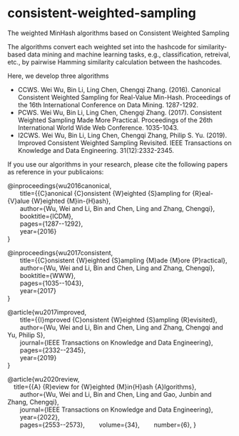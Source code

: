 # consistent-weighted-sampling
The weighted MinHash algorithms based on Consistent Weighted Sampling

The algorithms convert each weighted set into the hashcode for similarity-based data mining and machine learning tasks, e.g., classification, retreival, etc., by pairwise Hamming similarity calculation between the hashcodes.

Here, we develop three algorithms 

- CCWS. Wei Wu, Bin Li, Ling Chen, Chengqi Zhang. (2016). Canonical Consistent Weighted Sampling for Real-Value Min-Hash. Proceedings of the 16th International Conference on Data Mining. 1287-1292.
- PCWS. Wei Wu, Bin Li, Ling Chen, Chengqi Zhang. (2017). Consistent Weighted Sampling Made More Practical. Proceedings of the 26th International World Wide Web Conference. 1035-1043.
- I2CWS. Wei Wu, Bin Li, Ling Chen, Chengqi Zhang, Philip S. Yu. (2019). Improved Consistent Weighted Sampling Revisited. IEEE Transactions on Knowledge and Data Engineering. 31(12):2332-2345.

If you use our algorithms in your research, please cite the following papers as reference in your publicaions:

@inproceedings{wu2016canonical,  
&emsp;&emsp;title={{C}anonical {C}onsistent {W}eighted {S}ampling for {R}eal-{V}alue {W}eighted {M}in-{H}ash},  
&emsp;&emsp;author={Wu, Wei and Li, Bin and Chen, Ling and Zhang, Chengqi},  
&emsp;&emsp;booktitle={ICDM},  
&emsp;&emsp;pages={1287--1292},  
&emsp;&emsp;year={2016}  
}  

@inproceedings{wu2017consistent,  
&emsp;&emsp;title={{C}onsistent {W}eighted {S}ampling {M}ade {M}ore {P}ractical},  
&emsp;&emsp;author={Wu, Wei and Li, Bin and Chen, Ling and Zhang, Chengqi},  
&emsp;&emsp;booktitle={WWW},  
&emsp;&emsp;pages={1035--1043},  
&emsp;&emsp;year={2017}  
}  

@article{wu2017improved,  
&emsp;&emsp;title={{I}mproved {C}onsistent {W}eighted {S}ampling {R}evisited},  
&emsp;&emsp;author={Wu, Wei and Li, Bin and Chen, Ling and Zhang, Chengqi and Yu, Philip S},  
&emsp;&emsp;journal={IEEE Transactions on Knowledge and Data Engineering},  
&emsp;&emsp;pages={2332--2345},  
&emsp;&emsp;year={2019}  
}  

@article{wu2020review,  
&emsp;title={{A} {R}eview for {W}eighted {M}in{H}ash {A}lgorithms},  
&emsp;&emsp;author={Wu, Wei and Li, Bin and Chen, Ling and Gao, Junbin and Zhang, Chengqi},  
&emsp;&emsp;journal={IEEE Transactions on Knowledge and Data Engineering},  
&emsp;&emsp;year={2022},  
&emsp;&emsp;pages={2553--2573},
&emsp;&emsp;volume={34},
&emsp;&emsp;number={6},
}
